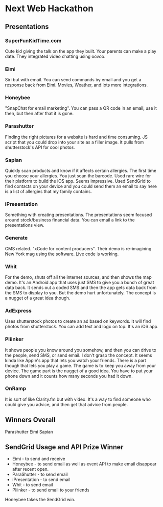# Next Web Hackathon

## Presentations

### SuperFunKidTime.com

Cute kid giving the talk on the app they built. Your parents can make a play date. They integrated video chatting using oovoo. 

### Eimi

Siri but with email. You can send commands by email and you get a response back from Eimi. Movies, Weather, and lots more integrations.

### Honeybee

"SnapChat for email marketing". You can pass a QR code in an email, use it then, but then after that it is gone.

### Parashutter

Finding the right pictures for a website is hard and time consuming. JS script that you could drop into your site as a filler image. It pulls from shutterstock's API for cool photos.

### Sapian

Quickly scan products and know if it affects certain allergies. The first time you choose your allergies. You just scan the barcode. Used rare wire for their platform to build the iOS app. Seems impressive. Used SendGrid to find contacts on your device and you could send them an email to say here is a list of allergies that my family contains. 

### iPresentation

Something with creating presentations. The presentations seem focused around stock/business financial data. You can email a link to the presentations view.

### Generate

CMS related. "xCode for content producers". Their demo is re-imagining New York mag using the software. Live code is working. 

### Whit

For the demo, shuts off all the internet sources, and then shows the map demo. It's an Android app that uses just SMS to give you a bunch of great data back. It sends out a coded SMS and then the app gets data back from the SMS to display to you. But the demo hurt unfortunately. The concept is a nugget of a great idea though.

### AdExpress

Uses shutterstock photos to create an ad based on keywords. It will find photos from shutterstock. You can add text and logo on top. It's an iOS app.

### Pliinker

It shows people you know around you somehow, and then you can drive to the people, send SMS, or send email. I don't grasp the concept. It seems kinda like Apple's app that lets you watch your friends. There is a part though that lets you play a game. The game is to keep you away from your device. The game part is the nugget of a good idea. You have to put your phone down and it counts how many seconds you had it down. 

### OnRamp

It is sort of like Clarity.fm but with video. It's a way to find someone who could give you advice, and then get that advice from people. 

## Winners Overall
Parashutter
Eimi
Sapian

## SendGrid Usage and API Prize Winner

* Eimi - to send and receive
* Honeybee - to send email as well as event API to make email disappear after recent open.
* ParaShutter - to send email
* iPresentation - to send email
* Whit - to send email
* Pliinker - to send email to your friends

Honeybee takes the SendGrid win.
